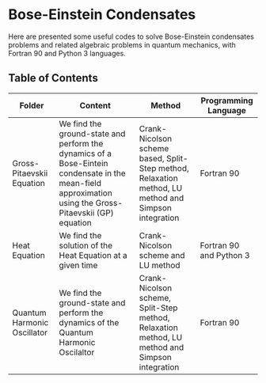 # Bose-Einstein Condensates

Here are presented some useful codes to solve Bose-Einstein condensates problems and related algebraic problems in quantum mechanics, with Fortran 90 and Python 3 languages.

## Table of Contents

<table>
  <thead>
    <tr>
      <th>Folder</th>
      <th>Content</th>
      <th>Method</th>
      <th>Programming Language</th>
    </tr>
  </thead>
  <tbody>
    <tr>
      <td>Gross-Pitaevskii Equation </td>
      <td>We find the ground-state and perform the dynamics of a Bose-Eintein condensate in the mean-field approximation using the Gross-Pitaevskii (GP) equation  </td>
      <td>Crank-Nicolson scheme based, Split-Step method, Relaxation method, LU method and Simpson integration</td>
      <td>Fortran 90</td>
    </tr>
    <tr>
      <td>Heat Equation</td>
      <td>We find the solution of the Heat Equation at a given time</td>
      <td>Crank-Nicolson scheme and LU method</td>
      <td>Fortran 90 and Python 3</td>
    </tr>
    <tr>
      <td>Quantum Harmonic Oscillator </td>
      <td>We find the ground-state and perform the dynamics of the Quantum Harmonic Oscilaltor</td>
      <td>Crank-Nicolson scheme, Split-Step method, Relaxation method, LU method and Simpson integration</td>
      <td>Fortran 90</td>
    </tr> 
  </tbody>

</table>
